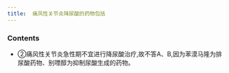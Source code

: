 ```yaml
---
title:  痛风性关节炎降尿酸的药物包括
--- 
```


### Contents
- ②痛风性关节炎急性期不宜进行降尿酸治疗,故不答A、B,因为苯漠马隆为排尿酸药物、别嘌醇为抑制尿酸生成的药物。
